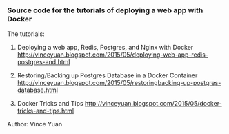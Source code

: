 ### Source code for the tutorials of deploying a web app with Docker

The tutorials:

1. Deploying a web app, Redis, Postgres, and Nginx with Docker
http://vinceyuan.blogspot.com/2015/05/deploying-web-app-redis-postgres-and.html

2. Restoring/Backing up Postgres Database in a Docker Container
http://vinceyuan.blogspot.com/2015/05/restoringbacking-up-postgres-database.html

3. Docker Tricks and Tips
http://vinceyuan.blogspot.com/2015/05/docker-tricks-and-tips.html

Author: Vince Yuan